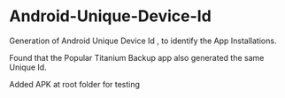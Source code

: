 Android-Unique-Device-Id
========================

Generation of Android Unique Device Id , to identify the App Installations.

Found that the Popular Titanium Backup app also generated the same Unique Id.

Added APK at root folder for testing
